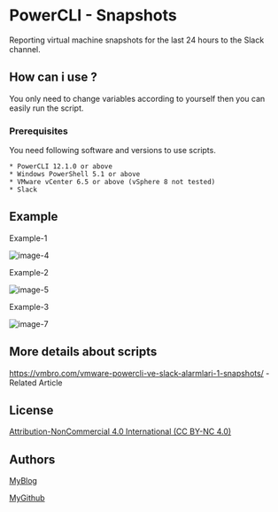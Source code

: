 # PowerCLI - Snapshots
Reporting virtual machine snapshots for the last 24 hours to the Slack channel.

## How can i use ?

You only need to change variables according to yourself then you can easily run the script.

### Prerequisites

You need following software and versions to use scripts.

```
* PowerCLI 12.1.0 or above
* Windows PowerShell 5.1 or above
* VMware vCenter 6.5 or above (vSphere 8 not tested)
* Slack
```
## Example
Example-1

![image-4](https://user-images.githubusercontent.com/6716206/210256755-6abbf9f1-4233-426c-86a2-3d31a7b808d3.png)

Example-2

![image-5](https://user-images.githubusercontent.com/6716206/210256762-d6cf57be-7934-4fe7-9f9c-a9cbff9e6e74.png)

Example-3

![image-7](https://user-images.githubusercontent.com/6716206/210256769-3f307509-9872-4631-b672-6de583609eb4.png)


## More details about scripts

https://vmbro.com/vmware-powercli-ve-slack-alarmlari-1-snapshots/ - Related Article



## License

[Attribution-NonCommercial 4.0 International (CC BY-NC 4.0)](https://creativecommons.org/licenses/by-nc/4.0/)

## Authors


[MyBlog](https://vmbro.com/)

[MyGithub](https://github.com/vmbro)


